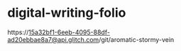 # digital-writing-folio


https://15a32bf1-6eeb-4095-88df-ad20ebbae8a7@api.glitch.com/git/aromatic-stormy-vein
